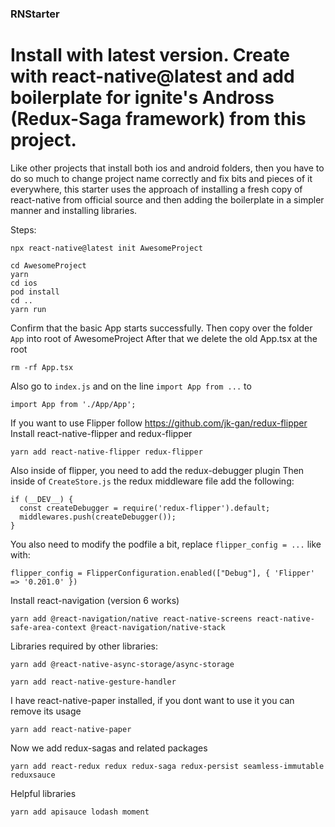 ### RNStarter
# Install with latest version. Create with react-native@latest and add boilerplate for ignite's Andross (Redux-Saga framework) from this project.

Like other projects that install both ios and android folders, then you have to do so much to change project name correctly and fix bits and pieces of it everywhere, this starter uses the approach of installing a fresh copy of react-native from official source and then adding the boilerplate in a simpler manner and installing libraries. 

Steps:

`npx react-native@latest init AwesomeProject`
```
cd AwesomeProject
yarn
cd ios
pod install
cd ..
yarn run
```

Confirm that the basic App starts successfully. Then copy over the folder `App` into root of AwesomeProject
After that we delete the old App.tsx at the root

`rm -rf App.tsx`

Also go to `index.js` and on the line `import App from ...` to

`import App from './App/App';`

If you want to use Flipper follow https://github.com/jk-gan/redux-flipper
Install react-native-flipper and redux-flipper

`yarn add react-native-flipper redux-flipper`

Also inside of flipper, you need to add the redux-debugger plugin
Then inside of `CreateStore.js` the redux middleware file add the following:
```
if (__DEV__) {
  const createDebugger = require('redux-flipper').default;
  middlewares.push(createDebugger());
}
```
You also need to modify the podfile a bit, replace `flipper_config = ...` like with:

`flipper_config = FlipperConfiguration.enabled(["Debug"], { 'Flipper' => '0.201.0' })`

Install react-navigation (version 6 works)

`yarn add @react-navigation/native react-native-screens react-native-safe-area-context @react-navigation/native-stack`

Libraries required by other libraries:

`yarn add @react-native-async-storage/async-storage`

`yarn add react-native-gesture-handler`

I have react-native-paper installed, if you dont want to use it you can remove its usage 

`yarn add react-native-paper`

Now we add redux-sagas and related packages

`yarn add react-redux redux redux-saga redux-persist seamless-immutable reduxsauce`

Helpful libraries

`yarn add apisauce lodash moment`

